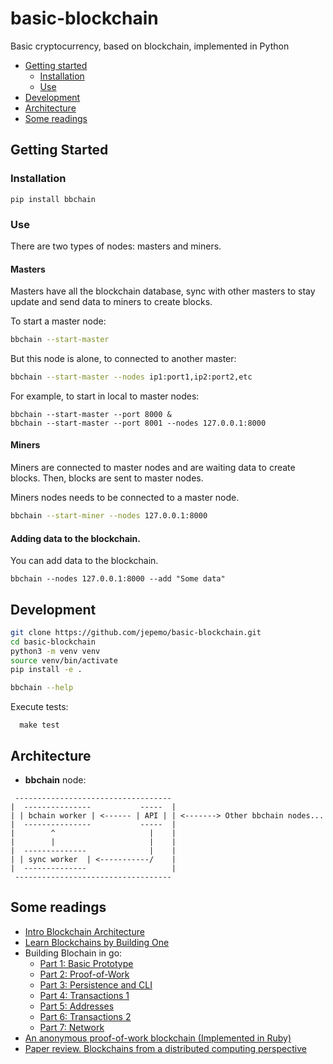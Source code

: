 # basic-blockchain
Basic cryptocurrency, based on blockchain, implemented in Python

- [Getting started](#getting-started)
  - [Installation](#installation)
  - [Use](#use)
- [Development](#development)
- [Architecture](#architecture)
- [Some readings](#some-readings)

## Getting Started

### Installation
```
pip install bbchain
```

### Use
There are two types of nodes: masters and miners.

#### Masters

Masters have all the blockchain database, sync with other masters to stay update and send data to miners to create blocks.

To start a master node:
```bash
bbchain --start-master
```
But this node is alone, to connected to another master:
```bash
bbchain --start-master --nodes ip1:port1,ip2:port2,etc
```

For example, to start in local to master nodes:
```
bbchain --start-master --port 8000 &
bbchain --start-master --port 8001 --nodes 127.0.0.1:8000
```

#### Miners
Miners are connected to master nodes and are waiting data to create blocks. Then, blocks are sent to master nodes.

Miners nodes needs to be connected to a master node.
```bash
bbchain --start-miner --nodes 127.0.0.1:8000
```

#### Adding data to the blockchain.

You can add data to the blockchain.

```
bbchain --nodes 127.0.0.1:8000 --add "Some data"
```


## Development
```bash
git clone https://github.com/jepemo/basic-blockchain.git
cd basic-blockchain
python3 -m venv venv
source venv/bin/activate
pip install -e .

bbchain --help
```

Execute tests:
```
  make test
```

## Architecture

- **bbchain** node:

```
 -----------------------------------
|  ---------------           -----  |           
| | bchain worker | <------ | API | | <-------> Other bbchain nodes...
|  ---------------           -----  |
|        ^                     |    |
|        |                     |    |
|  --------------              |    |
| | sync worker  | <-----------/    |
|  --------------                   |
 -----------------------------------
```

## Some readings
* [Intro Blockchain Architecture](https://www.pluralsight.com/guides/software-engineering-best-practices/blockchain-architecture)
* [Learn Blockchains by Building One](https://hackernoon.com/learn-blockchains-by-building-one-117428612f46?gi=9fbd0628b089)
* Building Blochain in go:
  * [Part 1: Basic Prototype](https://jeiwan.cc/posts/building-blockchain-in-go-part-1/)
  * [Part 2: Proof-of-Work](https://jeiwan.cc/posts/building-blockchain-in-go-part-2/)
  * [Part 3: Persistence and CLI](https://jeiwan.cc/posts/building-blockchain-in-go-part-3/)
  * [Part 4: Transactions 1](https://jeiwan.cc/posts/building-blockchain-in-go-part-4/)
  * [Part 5: Addresses](https://jeiwan.cc/posts/building-blockchain-in-go-part-5/)
  * [Part 6: Transactions 2](https://jeiwan.cc/posts/building-blockchain-in-go-part-6/)
  * [Part 7: Network](https://jeiwan.cc/posts/building-blockchain-in-go-part-7/)
* [An anonymous proof-of-work blockchain (Implemented in Ruby)](https://github.com/alexdovzhanyn/odyn)
* [Paper review. Blockchains from a distributed computing perspective](http://muratbuffalo.blogspot.com.es/2018/02/blockchains-from-distributed-computing.html)
